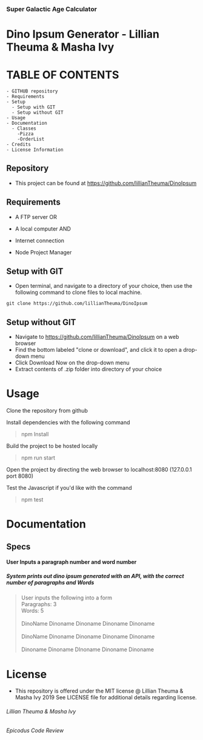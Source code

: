 ### Super Galactic Age Calculator

# Dino Ipsum Generator - Lillian Theuma & Masha Ivy

# TABLE OF CONTENTS
```
- GITHUB repository
- Requirements
- Setup
  - Setup with GIT
  - Setup without GIT
- Usage
- Documentation
  - Classes
    -Pizza
    -OrderList
- Credits
- License Information
```
## Repository
* This project can be found at https://github.com/lillianTheuma/DinoIpsum

## Requirements
* A FTP server
OR
* A local computer
AND
* Internet connection

* Node Project Manager

## Setup with GIT
* Open terminal, and navigate to a directory of your choice, then use the following command to clone files to local machine.

```
git clone https://github.com/lillianTheuma/DinoIpsum
```

## Setup without GIT
* Navigate to https://github.com/lillianTheuma/DinoIpsum on a web browser
* Find the bottom labeled "clone or download", and click it to open a drop-down menu
* Click Download Now on the drop-down menu
* Extract contents of .zip folder into directory of your choice

# Usage
Clone the repository from github

Install dependencies with the following command
> npm Install

Build the project to be hosted locally
>npm run start

Open the project by directing the web browser to localhost:8080 (127.0.0.1 port 8080)

Test the Javascript if you'd like with the command
> npm test


# Documentation
## Specs

#### User Inputs a paragraph number and word number
##### System prints out dino ipsum generated with an API, with the correct number of paragraphs and Words

>User inputs the following into a form <br>
Paragraphs: 3 <br>
Words: 5 <br>
><br>
> DinoName Dinoname Dinoname Dinoname Dinoname<br><br>
> DinoName Dinoname Dinoname Dinoname Dinoname<br><br>
> Dinoname Dinoname DInoname Dinoname Dinoname

# License
* This repository is offered under the MIT license
@ Lillian Theuma & Masha Ivy 2019
See LICENSE file for additional details regarding license.

###### Lillian Theuma & Masha Ivy
###### Epicodus Code Review
